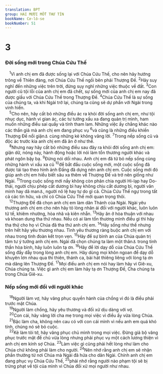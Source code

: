 ```yaml
---
translation: BPT
group: HAI MƯƠI MỐT THƯ TÍN
bookName: Cơ-lô-se 
bookNumber: 51
---
```


<div class="title"><h1>3</h1><h3>Đời sống mới trong Chúa Cứu Thế</h3></div>
<span class="verse co_3_1"> <sup>1</sup>Vì anh chị em đã được sống lại với Chúa Cứu Thế, cho nên hãy hướng trông về Thiên đàng, nơi Chúa Cứu Thế ngồi bên phải Thượng Đế.</span>
<span class="verse co_3_2"><sup>2</sup>Hãy suy nghĩ đến những việc trên trời, đừng suy nghĩ những việc thuộc về đất.</span>
<span class="verse co_3_3"><sup>3</sup>Con người cũ tội lỗi của anh chị em đã chết, sự sống mới của anh chị em nay đã được giấu với Chúa Cứu Thế trong Thượng Đế.</span>
<span class="verse co_3_4"><sup>4</sup>Chúa Cứu Thế là sự sống của chúng ta, và khi Ngài trở lại, chúng ta cũng sẽ dự phần với Ngài trong vinh hiển.<br/></span>
<span class="verse co_3_5"> <sup>5</sup>Cho nên, hãy cất bỏ những điều ác ra khỏi đời sống anh chị em, như tội nhục dục, hành vi gian ác, các tư tưởng xấu xa đang quản trị mình, ham muốn những điều sai quấy và tính tham lam. Những việc ấy chẳng khác nào các thần giả mà anh chị em đang phục vụ</span>
<span class="verse co_3_6"><sup>6</sup>và cũng là những điều khiến Thượng Đế nổi giận<a data-toggle="tooltip" data-placement="bottom" title="Vài bản Hi-lạp không có các chữ nầy.">⚓</a> cùng những kẻ không vâng lời.</span>
<span class="verse co_3_7"><sup>7</sup>Trong nếp sống cũ và độc ác trước kia anh chị em đã ăn ở như thế.<br/></span>
<span class="verse co_3_8"> <sup>8</sup>Nhưng nay hãy cất bỏ những điều sau đây ra khỏi đời sống anh chị em: giận dữ, nóng nảy, hành động hoặc lời nói làm tổn thương người khác và phát ngôn bậy bạ.</span>
<span class="verse co_3_9"><sup>9</sup>Đừng nói dối nhau. Anh chị em đã từ bỏ nếp sống cùng những hành vi xấu xa cũ</span>
<span class="verse co_3_10"><sup>10</sup>để bắt đầu cuộc sống mới, một cuộc sống đã được tái tạo theo hình ảnh Đấng đã dựng nên anh chị em. Cuộc sống mới đó giúp anh chị em hiểu biết sâu xa thêm về Thượng Đế và trở nên giống như Ngài.</span>
<span class="verse co_3_11"><sup>11</sup>Trong cuộc sống mới nầy không còn phân chia người Hi-lạp hay Do-thái, người chịu phép cắt dương bì hay không chịu cắt dương bì, người văn minh hay dã man<a data-toggle="tooltip" data-placement="bottom" title="Nguyên văn, “Xi-the” là giống người nổi tiếng hung dữ và độc ác.">⚓</a>, người nô lệ hay tự do gì cả. Chúa Cứu Thế ngự trong tất cả các tín hữu, và chỉ có Chúa Cứu Thế mới quan trọng thôi.<br/></span>
<span class="verse co_3_12"> <sup>12</sup>Thượng Đế đã chọn anh chị em làm dân Thánh của Ngài. Ngài yêu thương anh chị em cho nên hãy tỏ lòng nhân ái đối với người khác, luôn luôn tử tế, khiêm nhường, hòa nhã và kiên nhẫn.</span>
<span class="verse co_3_13"><sup>13</sup>Hãy ăn ở hòa thuận với nhau và khoan dung tha thứ nhau. Nếu có ai làm tổn thương mình điều gì thì hãy tha thứ cho họ vì Chúa đã tha thứ anh chị em.</span>
<span class="verse co_3_14"><sup>14</sup>Hãy sống như thế nhưng trên hết hãy yêu thương nhau. Tình yêu thương ràng buộc anh chị em với nhau trong tình đoàn kết trọn vẹn.</span>
<span class="verse co_3_15"><sup>15</sup>Hãy để sự bình an của Chúa quản trị tâm tư ý tưởng anh chị em. Ngài đã chọn chúng ta làm một thân<a data-toggle="tooltip" data-placement="bottom" title="Thân thể thiêng liêng của Chúa Cứu Thế, ý nói hội thánh và dân của Ngài.">⚓</a> trong tinh thần hòa bình, hãy luôn luôn tạ ơn.</span>
<span class="verse co_3_16"><sup>16</sup>Hãy để lời dạy dỗ của Chúa Cứu Thế sống đầy dẫy trong lòng anh chị em. Hãy dùng mọi khôn ngoan để dạy dỗ khuyên lơn nhau qua thi thiên, thánh ca, bài hát thiêng liêng với lòng tạ ơn mà dâng lên Thượng Đế.</span>
<span class="verse co_3_17"><sup>17</sup>Mọi điều anh chị em nói hay làm hãy vì Giê-xu, Chúa chúng ta. Việc gì anh chị em làm hãy tạ ơn Thượng Đế, Cha chúng ta trong Chúa Giê-xu.<br/></span>
<div class="title"><h3>Nếp sống mới đối với người khác</h3></div>
<span class="verse co_3_18"> <sup>18</sup>Người làm vợ, hãy vâng phục quyền hành của chồng vì đó là điều phải trước mặt Chúa.<br/></span>
<span class="verse co_3_19"> <sup>19</sup>Người làm chồng, hãy yêu thương và đối xử dịu dàng với vợ.<br/></span>
<span class="verse co_3_20"> <sup>20</sup>Con cái, hãy vâng lời cha mẹ trong mọi việc vì điều ấy vừa lòng Chúa.<br/></span>
<span class="verse co_3_21"> <sup>21</sup>Bậc làm cha, không nên cau có với con cái mình vì nếu anh em quá khó tính, chúng nó sẽ bỏ cuộc.<br/></span>
<span class="verse co_3_22"> <sup>22</sup>Kẻ làm tôi tớ, hãy vâng phục chủ mình trong mọi việc. Đừng giả bộ vâng phục trước mặt để chủ vừa lòng nhưng phải phục vụ một cách lương thiện vì anh chị em kính sợ Chúa.</span>
<span class="verse co_3_23"><sup>23</sup>Làm việc gì cũng phải hết lòng như làm cho Chúa chứ không phải làm cho người.</span>
<span class="verse co_3_24"><sup>24</sup>Nên nhớ rằng anh chị em sẽ nhận phần thưởng từ nơi Chúa mà Ngài đã hứa cho dân Ngài. Chính anh chị em đang phục vụ Chúa Cứu Thế,</span>
<span class="verse co_3_25"><sup>25</sup>phải nhớ rằng người nào phạm tội sẽ bị trừng phạt về tội của mình vì Chúa đối xử mọi người như nhau.<br/></span>
